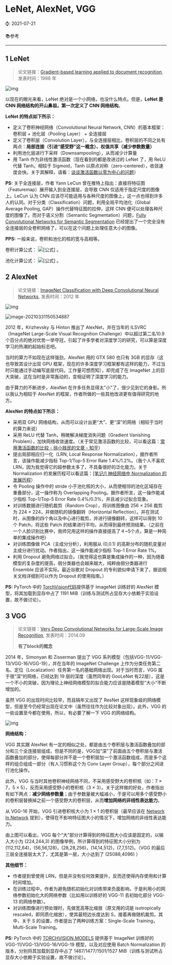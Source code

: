# LeNet, AlexNet, VGG

⌚️: 2021-07-21

📚参考

---

## 1 LeNet

> 论文链接：[Gradient-based learning applied to document recognition](https://link.zhihu.com/?target=http%3A//202.116.81.74/cache/7/03/yann.lecun.com/b1a1c4acb57f1b447bfe36e103910875/lecun-01a.pdf), 发表时间：1998 年

![img](imgs/v2-e5539ed222a20cdb9c7ebfca5c640a5d_720w.jpg)



以现在的眼光来看，LeNet 绝对是一个小网络，也没什么特点。但是，**LeNet 是 CNN 网络结构的开山鼻祖，第一次定义了 CNN 网络结构**。

**LeNet 的特点如下所示：**

- 定义了卷积神经网络（Convolutional Neural Network, CNN）的基本框架：卷积层 + 池化层（Pooling Layer） + 全连接层
- 定义了卷积层（Convolution Layer），与全连接层相比，卷积层的不同之处有两点：**局部连接（引进“感受野”这一概念）、权值共享（减少参数数量）**
- 利用池化层进行下采样（Downsampooling），从而减少计算量
- 用 Tanh 作为非线性激活函数（现在看到的都是改进过的 LeNet 了，用 ReLU 代替 Tanh。相较于 Sigmoid，Tanh 以原点对称（zero-centered），收敛速度会快。关于其解释，请看：[谈谈激活函数以零为中心的问题](https://link.zhihu.com/?target=https%3A//liam.page/2018/04/17/zero-centered-active-function/)）



**PS:** 关于全连接层，作者 Yann LeCun 曾在推特上指出：直接将特征图（Featuremap）展开输入到全连接层，会导致 CNN 仅适用于指定尺度的图像上。LeCun 认为 CNN 应该尽可能适用与各种尺度的图像上，这一点也得到许多人的认同。对于分类（Classification）问题，利用全局平均池化（Global Average Pooling, GAP）操作代替特征图的拉伸，这样 CNN 便可以处理各种尺度的图像了。而对于语义分割（Semantic Segmentation）问题，[Fully Convolutional Networks for Semantic Segmentation](https://link.zhihu.com/?target=https%3A//people.eecs.berkeley.edu/~jonlong/long_shelhamer_fcn.pdf) 已经提出了一个完全没有全连接层的全卷积网络了，可以在这个问题上处理任意大小的图像。

**PPS:** 一般来说，卷积和池化的核的宽与高相等。

卷积计算公式： ![[公式]](https://www.zhihu.com/equation?tex=Size_%7Bout%7D+%3D+%28Size_%7Bin%7D+-+Kernel_%7BPooling%7D%2B2%2APadding%29%2FStride+%2B+1) 。

池化计算公式： ![[公式]](https://www.zhihu.com/equation?tex=Size_%7Bout%7D+%3D+%28Size_%7Bin%7D+-+Kernel_%7BPooling%7D%29%2FStride+%2B+1) 。

## 2  AlexNet

> 论文链接：[ImageNet Classification with Deep Convolutional Neural Networks](https://link.zhihu.com/?target=https%3A//papers.nips.cc/paper/4824-imagenet-classification-with-deep-convolutional-neural-networks.pdf), 发表时间：2012 年



![img](imgs/v2-81a3c33b787e44f91d61c3c912c3f81e_720w.jpg)

![image-20210331150534887](imgs/image-20210331150534887.png)

2012 年，Krizhevsky 与 Hinton 推出了 AlexNet，并在当年的 ILSVRC（ImageNet Large-Scale Visual Recognition Challenge）中以超过第二名10.9个百分点的绝对优势一举夺冠，引起了许多学者对深度学习的研究，可以算是深度学习的热潮的起始标志吧。

当时的算力不如现在这样强劲，AlexNet 用的 GTX 580 也只有 3GB 的显存（这也导致其设计出双 GPU 框架，现在的许多深度学习框架都有这样的能力，不过当时只能通过手动编写底层代码，工作量可想而知），却完成了在 ImageNet 上的巨大突破，这在当时是非常轰动的，变相证明了深度学习的能力。

由于算力的不断进步，AlexNet 在许多任务显得太"小"了，很少见到它的身影。所以我认为相较于 AlexNet 的框架，作者所做的一些其他改进更有值得研究的地方。



**AlexNet 的特点如下所示：**

- 采用双 GPU 网络结构，从而可以设计出更“大”、更“深”的网络（相较于当时的算力来说）
- 采用 ReLU 代替 Tanh，稍微解决梯度消失问题（Gradient Vanishing Problem），加快网络收敛速度。（关于常见激活函数的比较，可以看这篇：[常用激活函数的比较 - 徐小贱民的文章 - 知乎](https://zhuanlan.zhihu.com/p/32610035)）
- 提出局部相应归一化（LRN, Local Response Normalization），据作者所言，该操作能减少指标 Top-1/Top-5 Error Rate 1.4%/1.2%。（我个人不喜欢 LRN，因为我觉得它的超参数太多了，不具备很好的泛化能力。关于 Normalization 的发展历程可以看这篇：[[笔记/] 神经网络中 Normalization 的发展历程](https://link.zhihu.com/?target=https%3A//blog.csdn.net/Code_Mart/article/details/92715180)）
- 令 Pooling 操作中的 stride 小于池化核的大小，从而使相邻的池化区域存在重叠部分，这一操作称为 Overlapping Pooling。据作者所言，这一操作能减少指标 Top-1/Top-5 Error Rate 0.4%/0.3%，并且减少过拟合现象。
- 对训练数据进行随机裁剪（Random Crop），将训练图像由 256 × 256 裁剪为 224 × 224，并做随机的镜像翻转（Horizontal Reflection）。并在测试时，从图像的四个角以及中心进行裁剪，并进行镜像翻转，这样可以得到 10 个 Patch，将这些 Patch 的结果进行平均，从而得到最终预测结果。（之前在一个人脸识别比赛中，我师兄用这样的操作直接提高了４~5个点，算是一种简单的集成操作吧）
- 对训练图像做 PCA（主成分分析），利用服从 (0,0.1) 的高斯分布的随机变量对主成分进行扰动。作者指出，这一操作能减少指标 Top-1 Error Rate 1%。
- 利用 Dropout 避免网络过拟合。（我觉得这也算是集成操作的一种，因为随着模型的复杂度的提高，弱分类器也会越来越大，纯粹由弱分类器进行 Ensemble 应该不实际。最近谷歌对 Dropout 的专利貌似申请下来了，据说相关文档详细到可以作为 Dropout 的使用指南。）

**PS:** PyTorch 中的 [TorchVision代码](https://pytorch.org/vision/stable/_modules/torchvision/models/alexnet.html#alexnet)提供基于 ImageNet 训练好的 AlexNet 模型，将其加载到显存中占了 1191 MiB（训练与测试所占显存大小依赖于实验设置，故不做讨论）。





## 3 VGG

> 论文链接：[Very Deep Convolutional Networks for Large-Scale Image Recognition](https://link.zhihu.com/?target=https%3A//arxiv.org/pdf/1409.1556.pdf), 发表时间：2014.09
>
> **有了block的概念**

2014 年，Simonyan 和 Zisserman 提出了 VGG 系列模型（包括VGG-11/VGG-13/VGG-16/VGG-19），并在当年的 ImageNet Challenge 上作为分类任务第二名、定位（Localization）任务第一名的基础网络出现。对于当时而言，VGG 属于很”深“的网络，已经达到 19 层的深度（虽然同年的 GooLeNet 有22层），这是一个不小的突破，因为理论上神经网络模型的拟合能力应该是随着模型”大小“不断增加的。

虽然 VGG 的出现时间比较早，而且隔年又出现了 ResNet 这样现象级的网络模型，但是至今仍经常出现在论文中（虽然往往作为比较对象出现）。此外，VGG 的一些设置至今都在使用，所以，有必要了解一下 VGG 的网络结构。

![img](F:/GitHub/README-1/notes/models/imgs/v2-27a13a7163bfe9bd6a10f5a086f01182_720w.jpg)

**网络结构：**

VGG 其实跟 AlexNet 有一定的相似之处，都是由五个卷积层与激活函数叠加的部分和三个全连接层组成，但是不同的是，VGG加“深”了前面由五个卷积层与激活函数叠加的部分，使得每部分并不是一个卷积层加一个激活函数组成，而是多个这样的组合组成一部分（有人习惯称这个为 Conv Layer Group），每个部分之间进行池化操作。

此外，VGG 与当时其他卷积神经网络不同，不采用感受野大的卷积核（如：7 × 7，5 × 5），反而采用感受野小的卷积核（3 × 3）。关于这样做的好处，作者指出有如下两点：**减少网络参数量**；由于参数量被大幅减小，于是可以用多个感受野小的卷积层替换掉之前一个感受野大的卷积层，从而**增加网络的非线性表达能力**。

从 VGG-16 开始，VGG 引进卷积核大小为 1 × 1 的卷积层（最早应该在 [Network In Network](https://link.zhihu.com/?target=https%3A//arxiv.org/pdf/1312.4400.pdf) 提到），使得在不影响特征图大小的情况下，增加网络的非线性表达能力。

由上图可以看出，VGG 每个“大”部分计算得到的特征图大小应该是固定的，以输入大小为 (224,244,3) 的图像举例，所计算得到的特征图大小分别为 (112,112,64)，(56,56,128)，(28,28,256)，(14,14,512)，(7,7,512)。（VGG 的最后三层全连接层太大了，尤其是第一层，大小达到了 (25088,4096) ）

**其他细节：**

- 作者提到曾使用 LRN，但是并没有任何效果提升，反而还使得内存使用和计算时间增加。
- 在训练过程中，作者为避免随机初始化对训练带来负面影响，于是利用小的网络参数初始化大的网络参数（比如用以训练好的 VGG-11 去初始化部分 VGG-13 的网络参数）。
- 对训练图像进行预处理时，先做宽高等比缩放（原文用的词是 isotropically rescaled，即同质化缩放），使其最短边长度达到 S，接着再做随机裁剪。其中，关于 S 的设置，作者提出了两种训练方案：Single-Scale Training，Multi-Scale Training。

**PS:** PyTorch 中的 [TORCHVISION.MODELS](https://pytorch.org/vision/stable/_modules/torchvision/models/vgg.html#vgg11) 提供基于 ImageNet 训练好的 VGG-11/VGG-13/VGG-16/VGG-19 模型，以及对应使用 Batch Normalization 的版本，分别将其加载到显存中占了 1467/1477/1501/1527 MiB（训练与测试所占显存大小依赖于实验设置，故不做讨论）。

